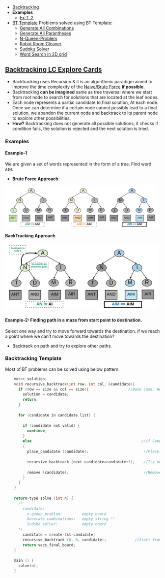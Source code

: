 - [Backtracking](#bt)
- **Examples**
  - [Ex-1, 2](#ex1)
- [BT Template](#tem) Problems solved using BT Template:
  - [Generate All Combinations](/DS_Questions/Questions/Permutation_Combination/Combinations)
  - [Generate All Parantheses](/DS_Questions/Questions/Strings/parantheses/Generate_All_Parantheses.md)
  - [N-Queen-Problem](/DS_Questions/Questions/vectors_arrays/2d-grid/N-Queens)
  - [Robot Room Cleaner](/DS_Questions/Questions/vectors_arrays/2d-grid/Robot_Room_Cleaner/)
  - [Sudoku Solver](/DS_Questions/Questions/vectors_arrays/2d-grid/Sudoku_Solver)
  - [Word Search in 2D grid](/DS_Questions/Questions/vectors_arrays/2d-grid/Word_Search_in_2D_Matrix/Word_Search_in_2D_Matrix.md)

<a name=bt></a>
## [Backtracking LC Explore Cards](https://leetcode.com/explore/learn/card/recursion-ii/472/backtracking/2654/)
- Backtracking uses Recursion & it is an algorithmic paradigm aimed to improve the time complexity of the [Naive/Brute Force](..) **if possible**.
- Backtracking **can be imagined** same as tree traversal where we start from root node to search for solutions that are located at the leaf nodes.
- Each node represents a partial candidate to final solution, At each node. Once we can determine if a certain node cannot possibly lead to a final solution, we abandon the current node and backtrack to its parent node to explore other possibilities.
- **How?** Backtracking does not generate all possible solutions, it checks if condition fails, the solution is rejected and the next solution is tried.

### Examples
<a name=ex1></a>
#### Example-1
We are given a set of words represented in the form of a tree. Find word `AIM`.

- **Brute Force Approach**

<img src=backtracking.jpeg width=500></img>

**BackTracking Approach**

<img src=backtracking1.jpeg width=500></img>

#### Example-2: Finding path in a maze from start point to destination.
Select one way and try to move forward towards the destination. if we reach a point where we can’t move towards the destination?
  - Backtrack on path and try to explore other paths.

<a name=tem></a>
### Backtracking Template
Most of BT problems can be solved using below pattern.
```c
    vec<> solution;
    void recursive_backtrack(int row, int col, &candidate){
      if (row == size && col == size){                  //Base case. We reached last cell
        solution = candidate;
        return;
      }
      
      for (candidate in candidate list) {
      
        if (candidate not valid) {
          continue;
        } 
        else                                                  //if Candidate is VALID
        {
          place_candidate (candidate);                         //Place this candidate on partial solution
          
          recursive_backtrack (next_candidate=candidate+1);    //Try next candidate
          
          remove (candidate);                                  //Remove this candidate
        }
      }
    }
    
    return-type solve (int n) {
      /*
        candidate:
          n-queen problem:         empty board
          Generate combinations:   empty string ""
          Suduko solver:           empty board
      */
        canditate = create-1st-candidate;
        recursive_backtrack (0, 0, candidate);             //Start from row=0,col=0
        return vecs_final_board;
    }
    
    main () {
      solve(n);
    }
```
